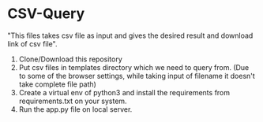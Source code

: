 # CSV-Query
"This files takes csv file as input and gives the desired result and download link of csv file".

1. Clone/Download this repository
2. Put csv files in templates directory which we need to query from. (Due to some of the browser settings, while taking input of filename it doesn't take complete file path)
3. Create a virtual env of python3 and install the requirements from requirements.txt on your system.
4. Run the app.py file on local server.
